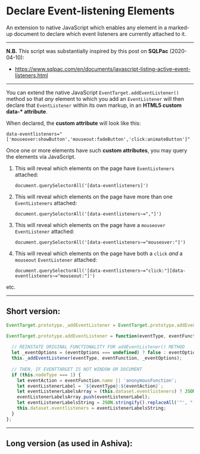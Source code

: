 # Declare Event-listening Elements
An extension to native JavaScript which enables any element in a marked-up document to declare which event listeners are currently attached to it.
_______

**N.B.** This script was substantially inspired by this post on **SQLPac** (2020-04-10):
 - https://www.sqlpac.com/en/documents/javascript-listing-active-event-listeners.html
________

You can extend the native JavaScript `EventTarget.addEventListener()` method so that *any* element to which you add an `EventListener` will then declare that `EventListener` within its own markup, in an **HTML5 custom data-\* attribute**.

When declared, the **custom attribute** will look like this:

    data-eventlisteners="['mouseover:showButton','mouseout:fadeButton','click:animateButton']"

Once one or more elements have such **custom attributes**, you may query the elements via JavaScript.

 1. This will reveal which elements on the page have `EventListeners` attached:

    `document.querySelectorAll('[data-eventlisteners]')`

 2. This will reveal which elements on the page have more than one `EventListeners` attached:

    `document.querySelectorAll('[data-eventlisteners~=","]')`

 3. This will reveal which elements on the page have a `mouseover` `EventListener` attached:

    `document.querySelectorAll('[data-eventlisteners~="mouseover:"]')`

 4. This will reveal which elements on the page have both a `click` *and* a `mouseout` `EventListener` attached:

    `document.querySelectorAll('[data-eventlisteners~="click:"][data-eventlisteners~="mouseout:"]')`

etc.

_________

## Short version:

```js
EventTarget.prototype._addEventListener = EventTarget.prototype.addEventListener;

EventTarget.prototype.addEventListener = function(eventType, eventFunction, eventOptions) {
  
  // REINSTATE ORIGINAL FUNCTIONALITY FOR addEventListener() METHOD
  let _eventOptions = (eventOptions === undefined) ? false : eventOptions;
  this._addEventListener(eventType, eventFunction, _eventOptions);
   
  // THEN, IF EVENTTARGET IS NOT WINDOW OR DOCUMENT
  if (this.nodeType === 1) {
    let eventAction = eventFunction.name || 'anonymousFunction';
    let eventListenerLabel = `${eventType}:${eventAction}`;
    let eventListenerLabelsArray = (this.dataset.eventlisteners) ? JSON.parse(this.dataset.eventlisteners) : [];
    eventListenerLabelsArray.push(eventListenerLabel);
    let eventListenerLabelsString = JSON.stringify().replaceAll('"', "'");
    this.dataset.eventlisteners = eventListenerLabelsString;
  }
};
```

_____

## Long version (as used in Ashiva):
